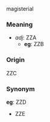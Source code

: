 magisterial
### Meaning
+ _adj_: ZZA
    + __eg__: ZZB

### Origin

ZZC

### Synonym

__eg__: ZZD

+ ZZE


